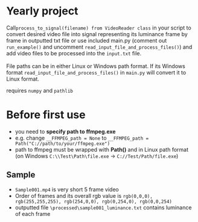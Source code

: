# Yearly project

Call`process_to_signal(filename) from VideoReader class` in your script to convert desired video file into signal representing its luminance frame by frame in outputted txt file or use included main.py (comment out `run_example()` and uncomment `read_input_file_and_process_files()`) and add video files to be processed into the `input.txt` file. <br><br> File paths can be in either Linux or Windows path format. If its Windows format `read_input_file_and_process_files()` in `main.py` will convert it to Linux format.

requires `numpy` and `pathlib`

# Before **first** use
 - you need to **specify path to ffmpeg.exe**
 - e.g. change `__FFMPEG_path = None` to `__FFMPEG_path = Path("C://path/to/your/ffmpeg.exe")` 
 - path to ffmpeg must be wrapped with **Path()** and in Linux path format (on Windows `C:\\Test\Path\file.exe` -> `C://Test/Path/file.exe`)

## Sample
- `Sample001.mp4` is very short 5 frame video
- Order of frames and its overall rgb value is `rgb(0,0,0), rgb(255,255,255), rgb(254,0,0), rgb(0,254,0), rgb(0,0,254)`
- outputted file `\processed\sample001_luminance.txt` contains luminance of each frame
